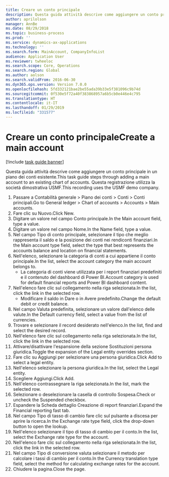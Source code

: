 ```yaml
---
title: Creare un conto principale
description: Questa guida attività descrive come aggiungere un conto principale in un piano dei conti esistente.
author: aprilolson
manager: AnnBe
ms.date: 08/29/2018
ms.topic: business-process
ms.prod: ''
ms.service: dynamics-ax-applications
ms.technology: ''
ms.search.form: MainAccount, CompanyInfoList
audience: Application User
ms.reviewer: twheeloc
ms.search.scope: Core, Operations
ms.search.region: Global
ms.author: aolson
ms.search.validFrom: 2016-06-30
ms.dyn365.ops.version: Version 7.0.0
ms.openlocfilehash: 5fd332121bae2be55ada39b33e5f381096c9b74d
ms.sourcegitcommit: 0f530e5f72a40f383868957a6b5cb0e446e4c795
ms.translationtype: HT
ms.contentlocale: it-IT
ms.lasthandoff: 01/29/2019
ms.locfileid: "331577"
---
```

# <a name="create-a-main-account"></a><span data-ttu-id="3fbd5-103">Creare un conto principale</span><span class="sxs-lookup"><span data-stu-id="3fbd5-103">Create a main account</span></span>

[!include [task guide banner](../../includes/task-guide-banner.md)]

<span data-ttu-id="3fbd5-104">Questa guida attività descrive come aggiungere un conto principale in un piano dei conti esistente.</span><span class="sxs-lookup"><span data-stu-id="3fbd5-104">This task guide steps through adding a main account to an existing chart of accounts.</span></span> <span data-ttu-id="3fbd5-105">Questa registrazione utilizza la società dimostrativa USMF.</span><span class="sxs-lookup"><span data-stu-id="3fbd5-105">This recording uses the USMF demo company.</span></span>  

1. <span data-ttu-id="3fbd5-106">Passare a Contabilità generale > Piano dei conti > Conti > Conti principali.</span><span class="sxs-lookup"><span data-stu-id="3fbd5-106">Go to General ledger > Chart of accounts > Accounts > Main accounts.</span></span>
2. <span data-ttu-id="3fbd5-107">Fare clic su Nuovo.</span><span class="sxs-lookup"><span data-stu-id="3fbd5-107">Click New.</span></span>
3. <span data-ttu-id="3fbd5-108">Digitare un valore nel campo Conto principale.</span><span class="sxs-lookup"><span data-stu-id="3fbd5-108">In the Main account field, type a value.</span></span>
4. <span data-ttu-id="3fbd5-109">Digitare un valore nel campo Nome.</span><span class="sxs-lookup"><span data-stu-id="3fbd5-109">In the Name field, type a value.</span></span>
5. <span data-ttu-id="3fbd5-110">Nel campo Tipo di conto principale, selezionare il tipo che meglio rappresenta il saldo e la posizione dei conti nei rendiconti finanziari.</span><span class="sxs-lookup"><span data-stu-id="3fbd5-110">In the Main account type field, select the type that best represents the accounts balance and location on financial statements.</span></span>
6. <span data-ttu-id="3fbd5-111">Nell'elenco, selezionare la categoria di conti a cui appartiene il conto principale.</span><span class="sxs-lookup"><span data-stu-id="3fbd5-111">In the list, select the account category the main account belongs to.</span></span>
    * <span data-ttu-id="3fbd5-112">La categoria di conti viene utilizzata per i report finanziari predefiniti e il contenuto del dashboard di Power BI.</span><span class="sxs-lookup"><span data-stu-id="3fbd5-112">Account category is used for default financial reports and Power BI dashboard content.</span></span>  
7. <span data-ttu-id="3fbd5-113">Nell'elenco fare clic sul collegamento nella riga selezionata.</span><span class="sxs-lookup"><span data-stu-id="3fbd5-113">In the list, click the link in the selected row.</span></span>
    * <span data-ttu-id="3fbd5-114">Modificare il saldo in Dare o in Avere predefinito.</span><span class="sxs-lookup"><span data-stu-id="3fbd5-114">Change the default debit or credit balance.</span></span>  
8. <span data-ttu-id="3fbd5-115">Nel campo Valuta predefinita, selezionare un valore dall'elenco delle valute.</span><span class="sxs-lookup"><span data-stu-id="3fbd5-115">In the Default currency field, select a value from the list of currencies.</span></span>
9. <span data-ttu-id="3fbd5-116">Trovare e selezionare il record desiderato nell'elenco.</span><span class="sxs-lookup"><span data-stu-id="3fbd5-116">In the list, find and select the desired record.</span></span>
10. <span data-ttu-id="3fbd5-117">Nell'elenco fare clic sul collegamento nella riga selezionata.</span><span class="sxs-lookup"><span data-stu-id="3fbd5-117">In the list, click the link in the selected row.</span></span>
11. <span data-ttu-id="3fbd5-118">Attivare/disattivare l'espansione della sezione Sostituzioni persona giuridica.</span><span class="sxs-lookup"><span data-stu-id="3fbd5-118">Toggle the expansion of the Legal entity overrides section.</span></span>
12. <span data-ttu-id="3fbd5-119">Fare clic su Aggiungi per selezionare una persona giuridica.</span><span class="sxs-lookup"><span data-stu-id="3fbd5-119">Click Add to select a legal entity.</span></span>
13. <span data-ttu-id="3fbd5-120">Nell'elenco selezionare la persona giuridica.</span><span class="sxs-lookup"><span data-stu-id="3fbd5-120">In the list, select the Legal entity.</span></span>
14. <span data-ttu-id="3fbd5-121">Scegliere Aggiungi.</span><span class="sxs-lookup"><span data-stu-id="3fbd5-121">Click Add.</span></span>
15. <span data-ttu-id="3fbd5-122">Nell'elenco contrassegnare la riga selezionata.</span><span class="sxs-lookup"><span data-stu-id="3fbd5-122">In the list, mark the selected row.</span></span>
16. <span data-ttu-id="3fbd5-123">Selezionare o deselezionare la casella di controllo Sospesa.</span><span class="sxs-lookup"><span data-stu-id="3fbd5-123">Check or uncheck the Suspended checkbox.</span></span>
17. <span data-ttu-id="3fbd5-124">Espandere la Scheda dettaglio Creazione di report finanziari.</span><span class="sxs-lookup"><span data-stu-id="3fbd5-124">Expand the Financial reporting fast tab.</span></span>
18. <span data-ttu-id="3fbd5-125">Nel campo Tipo di tasso di cambio fare clic sul pulsante a discesa per aprire la ricerca.</span><span class="sxs-lookup"><span data-stu-id="3fbd5-125">In the Exchange rate type field, click the drop-down button to open the lookup.</span></span>
19. <span data-ttu-id="3fbd5-126">Nell'elenco selezionare il tipo di tasso di cambio per il conto.</span><span class="sxs-lookup"><span data-stu-id="3fbd5-126">In the list, select the Exchange rate type for the account.</span></span>
20. <span data-ttu-id="3fbd5-127">Nell'elenco fare clic sul collegamento nella riga selezionata.</span><span class="sxs-lookup"><span data-stu-id="3fbd5-127">In the list, click the link in the selected row.</span></span>
21. <span data-ttu-id="3fbd5-128">Nel campo Tipo di conversione valuta selezionare il metodo per calcolare i tassi di cambio per il conto.</span><span class="sxs-lookup"><span data-stu-id="3fbd5-128">In the Currency translation type field, select the method for calculating exchange rates for the account.</span></span>
22. <span data-ttu-id="3fbd5-129">Chiudere la pagina.</span><span class="sxs-lookup"><span data-stu-id="3fbd5-129">Close the page.</span></span>

